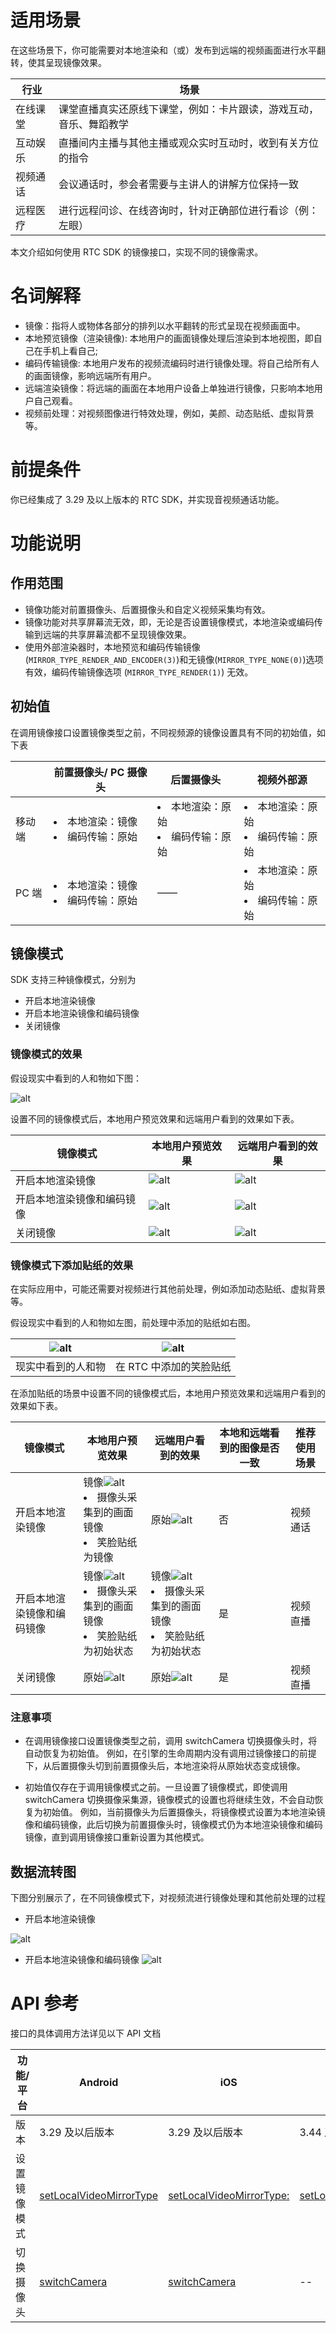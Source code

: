 # 适用场景

在这些场景下，你可能需要对本地渲染和（或）发布到远端的视频画面进行水平翻转，使其呈现镜像效果。

|  行业  |  场景  |
| --- | --- |
| 在线课堂 | 课堂直播真实还原线下课堂，例如：卡片跟读，游戏互动，音乐、舞蹈教学 |
| 互动娱乐 | 直播间内主播与其他主播或观众实时互动时，收到有关方位的指令 |
| 视频通话 | 会议通话时，参会者需要与主讲人的讲解方位保持一致 |
| 远程医疗 | 进行远程问诊、在线咨询时，针对正确部位进行看诊（例：左眼） |


本文介绍如何使用 RTC SDK 的镜像接口，实现不同的镜像需求。

# 名词解释


*   镜像：指将人或物体各部分的排列以水平翻转的形式呈现在视频画面中。
*   本地预览镜像（渲染镜像): 本地用户的画面镜像处理后渲染到本地视图，即自己在手机上看自己;
*   编码传输镜像: 本地用户发布的视频流编码时进行镜像处理。将自己给所有人的画面镜像，影响远端所有用户。
*   远端渲染镜像：将远端的画面在本地用户设备上单独进行镜像，只影响本地用户自己观看。
*   视频前处理：对视频图像进行特效处理，例如，美颜、动态贴纸、虚拟背景等。

# 前提条件

你已经集成了 3.29 及以上版本的 RTC SDK，并实现音视频通话功能。

# 功能说明

## 作用范围

*   镜像功能对前置摄像头、后置摄像头和自定义视频采集均有效。
*   镜像功能对共享屏幕流无效，即，无论是否设置镜像模式，本地渲染或编码传输到远端的共享屏幕流都不呈现镜像效果。
*   使用外部渲染器时，本地预览和编码传输镜像(`MIRROR_TYPE_RENDER_AND_ENCODER(3)`)和无镜像(`MIRROR_TYPE_NONE(0)`)选项有效，编码传输镜像选项 (`MIRROR_TYPE_RENDER(1)`) 无效。

## 初始值

在调用镜像接口设置镜像类型之前，不同视频源的镜像设置具有不同的初始值，如下表

|  | 前置摄像头/ PC 摄像头 | 后置摄像头 | 视频外部源 |
| --- | --- | --- | --- |
| 移动端 | <li>   本地渲染：镜像<li>   编码传输：原始 | <li>   本地渲染：原始<li>   编码传输：原始 | <li>   本地渲染：原始<li>   编码传输：原始 |
| PC 端 | <li>  本地渲染：镜像<li>   编码传输：原始 | —— | <li>   本地渲染：原始<li>   编码传输：原始 |


## 镜像模式

SDK 支持三种镜像模式，分别为

*   开启本地渲染镜像
*   开启本地渲染镜像和编码镜像
*   关闭镜像

### 镜像模式的效果

假设现实中看到的人和物如下图：

![alt](https://lf3-volc-editor.volccdn.com/obj/volcfe/sop-public/upload_b43b95b0687a6e4c15f84aa44259fd19.png)

设置不同的镜像模式后，本地用户预览效果和远端用户看到的效果如下表。

| 镜像模式 | 本地用户预览效果 | 远端用户看到的效果 |
| --- | --- | --- |
| 开启本地渲染镜像 | ![alt](https://lf3-volc-editor.volccdn.com/obj/volcfe/sop-public/upload_2c647e8aa5a16495e05b8765079ae541.png) | ![alt](https://lf3-volc-editor.volccdn.com/obj/volcfe/sop-public/upload_b43b95b0687a6e4c15f84aa44259fd19.png) |
| 开启本地渲染镜像和编码镜像 | ![alt](https://lf3-volc-editor.volccdn.com/obj/volcfe/sop-public/upload_2c647e8aa5a16495e05b8765079ae541.png) | ![alt](https://lf3-volc-editor.volccdn.com/obj/volcfe/sop-public/upload_2c647e8aa5a16495e05b8765079ae541.png) |
| 关闭镜像 | ![alt](https://lf3-volc-editor.volccdn.com/obj/volcfe/sop-public/upload_b43b95b0687a6e4c15f84aa44259fd19.png) | ![alt](https://lf3-volc-editor.volccdn.com/obj/volcfe/sop-public/upload_b43b95b0687a6e4c15f84aa44259fd19.png) |


### 镜像模式下添加贴纸的效果

在实际应用中，可能还需要对视频进行其他前处理，例如添加动态贴纸、虚拟背景等。

假设现实中看到的人和物如左图，前处理中添加的贴纸如右图。

| ![alt](https://lf3-volc-editor.volccdn.com/obj/volcfe/sop-public/upload_b43b95b0687a6e4c15f84aa44259fd19.png) | ![alt](https://lf6-volc-editor.volccdn.com/obj/volcfe/sop-public/upload_bc00f34344df7e99397957e63b6c11a8.png) |
| --- | --- |
| 现实中看到的人和物 | 在 RTC 中添加的笑脸贴纸 |


在添加贴纸的场景中设置不同的镜像模式后，本地用户预览效果和远端用户看到的效果如下表。

| 镜像模式 | 本地用户预览效果 | 远端用户看到的效果 | 本地和远端看到的图像是否一致 | 推荐使用场景 |
| --- | --- | --- | --- | --- |
| 开启本地渲染镜像 | 镜像![alt](https://lf6-volc-editor.volccdn.com/obj/volcfe/sop-public/upload_4019e482af04a387297ae3122c1eb007.png)<li>   摄像头采集到的画面镜像<li>   笑脸贴纸为镜像 | 原始![alt](https://lf6-volc-editor.volccdn.com/obj/volcfe/sop-public/upload_5ba9986a03499cc9456e8e5bca3fccf4.png) | 否 | 视频通话 |
| 开启本地渲染镜像和编码镜像 | 镜像![alt](https://lf3-volc-editor.volccdn.com/obj/volcfe/sop-public/upload_9fdc615c273c4c8e1e9b7e19613cfb5e.png)<li>   摄像头采集到的画面镜像<li>   笑脸贴纸为初始状态 | 镜像![alt](https://lf3-volc-editor.volccdn.com/obj/volcfe/sop-public/upload_9fdc615c273c4c8e1e9b7e19613cfb5e.png)<li>   摄像头采集到的画面镜像<li>   笑脸贴纸为初始状态 | 是 | 视频直播 |
| 关闭镜像 | 原始![alt](https://lf6-volc-editor.volccdn.com/obj/volcfe/sop-public/upload_5ba9986a03499cc9456e8e5bca3fccf4.png) | 原始![alt](https://lf6-volc-editor.volccdn.com/obj/volcfe/sop-public/upload_5ba9986a03499cc9456e8e5bca3fccf4.png) | 是 | 视频直播 |


### 注意事项

*   在调用镜像接口设置镜像类型之前，调用 switchCamera 切换摄像头时，将自动恢复为初始值。
例如，在引擎的生命周期内没有调用过镜像接口的前提下，从后置摄像头切到前置摄像头后，本地渲染将从原始状态变成镜像。

*   初始值仅存在于调用镜像模式之前。一旦设置了镜像模式，即使调用 switchCamera 切换摄像采集源，镜像模式的设置也将继续生效，不会自动恢复为初始值。
例如，当前摄像头为后置摄像头，将镜像模式设置为本地渲染镜像和编码镜像，此后切换为前置摄像头时，镜像模式仍为本地渲染镜像和编码镜像，直到调用镜像接口重新设置为其他模式。

## 数据流转图

下图分别展示了，在不同镜像模式下，对视频流进行镜像处理和其他前处理的过程

*   开启本地渲染镜像

![alt](https://lf3-volc-editor.volccdn.com/obj/volcfe/sop-public/upload_cb111e89c4bdda2feb326ecbd672631a.jpg)

*   开启本地渲染镜像和编码镜像
![alt](https://lf3-volc-editor.volccdn.com/obj/volcfe/sop-public/upload_b20d7afb36f2d84b206411f15db95bef.jpg)


# API 参考

接口的具体调用方法详见以下 API 文档

| 功能/平台 | Android | iOS | macOS | Windows  | Web |
| --- | --- | --- | --- | --- | --- |
| 版本 | 3.29 及以后版本 | 3.29 及以后版本 | 3.44 及以后版本 | 3.29 及以后版本 | 3.22.x 及以后版本 <br> 支持本地渲染镜像 |
| 设置镜像模式 | [setLocalVideoMirrorType](70080#setlocalvideomirrortype) | [setLocalVideoMirrorType:](70086#setlocalvideomirrortype) | [setLocalVideoMirrorType:](70092#ByteRTCVideo-setlocalvideomirrortype)| [setLocalVideoMirrorType](70095#setlocalvideomirrortype) | [msetLocalVideoMirrorType](104478.md#setlocalvideomirrortype) |
| 切换摄像头 | [switchCamera](70080#switchcamera) | [switchCamera](70086#switchcamera) | -- | -- | [setVideoCaptureDevice](104478.md#setvideocapturedevice) |